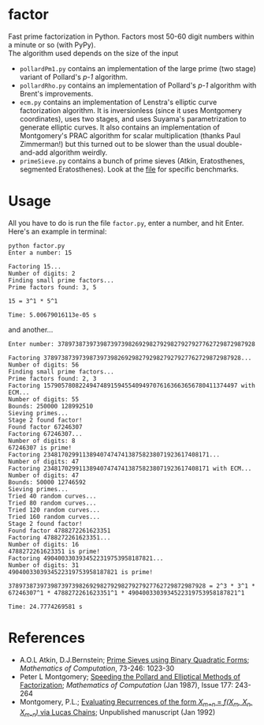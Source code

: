 # factor

Fast prime factorization in Python. Factors most 50-60 digit numbers within a minute or so (with PyPy).  
The algorithm used depends on the size of the input

* `pollardPm1.py` contains an implementation of the large prime (two stage) variant of Pollard's _p-1_ algorithm.
* `pollardRho.py` contains an implementation of Pollard's _p-1_ algorithm with Brent's improvements. 
* `ecm.py` contains an implementation of Lenstra's elliptic curve factorization algorithm. It is inversionless (since it uses Montgomery coordinates), uses two stages, and uses Suyama's parametrization to generate elliptic curves. It also contains an implementation of Montgomery's PRAC algorithm for scalar multiplication (thanks Paul Zimmerman!) but this turned out to be slower than the usual double-and-add algorithm weirdly.
* `primeSieve.py` contains a bunch of prime sieves (Atkin, Eratosthenes, segmented Eratosthenes). Look at the [file](https://github.com/nishanth17/factor/blob/master/primeSieve.py) for specific benchmarks.

# Usage
All you have to do is run the file `factor.py`, enter a number, and hit Enter. Here's an example in terminal:

    python factor.py
    Enter a number: 15

    Factoring 15...
    Number of digits: 2
    Finding small prime factors...
    Prime factors found: 3, 5

    15 = 3^1 * 5^1

    Time: 5.00679016113e-05 s

and another...

	Enter number: 37897387397398739739826929827929827927927762729872987928

	Factoring 37897387397398739739826929827929827927927762729872987928...
	Number of digits: 56
	Finding small prime factors...
	Prime factors found: 2, 3
	Factoring 1579057808224947489159455409497076163663656780411374497 with ECM...
	Number of digits: 55
	Bounds: 250000 128992510
	Sieving primes...
	Stage 2 found factor!
	Found factor 67246307
	Factoring 67246307...
	Number of digits: 8
	67246307 is prime!
	Factoring 23481702991138940747474138758238071923617408171...
	Number of digits: 47
	Factoring 23481702991138940747474138758238071923617408171 with ECM...
	Number of digits: 47
	Bounds: 50000 12746592
	Sieving primes...
	Tried 40 random curves...
	Tried 80 random curves...
	Tried 120 random curves...
	Tried 160 random curves...
	Stage 2 found factor!
	Found factor 4788272261623351
	Factoring 4788272261623351...
	Number of digits: 16
	4788272261623351 is prime!
	Factoring 4904003303934522319753958187821...
	Number of digits: 31
	4904003303934522319753958187821 is prime!

	37897387397398739739826929827929827927927762729872987928 = 2^3 * 3^1 * 67246307^1 * 4788272261623351^1 * 4904003303934522319753958187821^1

	Time: 24.7774269581 s

# References
* A.O.L Atkin, D.J.Bernstein; [Prime Sieves using Binary Quadratic Forms](http://www.ams.org/journals/mcom/2004-73-246/S0025-5718-03-01501-1/S0025-5718-03-01501-1.pdf); *Mathematics of Computation*, 73-246: 1023-30
* Peter L Montgomery; [Speeding the Pollard and Elliptical Methods of Factorization](http://modular.math.washington.edu/edu/124/misc/montgomery.pdf); *Mathematics of Computation* (Jan 1987), Issue 177: 243-264
* Montgomery, P.L.; [Evaluating Recurrences of the form <i>X<sub>m+n</sub></i> = <i>f(X<sub>m</sub>, X<sub>n</sub>, X<sub>m-n</sub>)</i> via Lucas Chains](http://cr.yp.to/bib/1992/montgomery-lucas.ps); Unpublished manuscript (Jan 1992)




    
